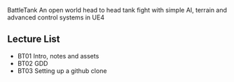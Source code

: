BattleTank
An open world head to head tank fight with simple AI, terrain and advanced control systems in UE4

## Lecture List
* BT01 Intro, notes and assets
* BT02 GDD
* BT03 Setting up a github clone
